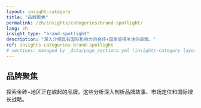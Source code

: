 ```yaml
---
layout: insight-category
title: "品牌聚焦"
permalink: /zh/insights/categories/brand-spotlight/
lang: zh
insight_type: "brand-spotlight"
description: "深入介绍具有国际影响力的金砖+国家值得关注的品牌。"
ref: insights-categories-brand-spotlight
# sections: managed by _data/page_sections.yml (insights-category layout)
---
```


## 品牌聚焦

探索金砖+地区正在崛起的品牌。这些分析深入剖析品牌故事、市场定位和国际增长战略。

